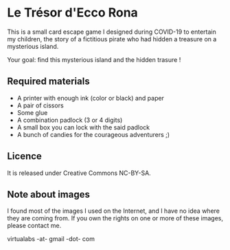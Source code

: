 Le Trésor d'Ecco Rona
=====================

This is a small card escape game I designed during COVID-19
to entertain my children, the story of a fictitious pirate
who had hidden a treasure on a mysterious island.

Your goal: find this mysterious island and the hidden
trasure !

Required materials
------------------

* A printer with enough ink (color or black) and paper
* A pair of cissors
* Some glue
* A combination padlock (3 or 4 digits)
* A small box you can lock with the said padlock
* A bunch of candies for the courageous adventurers ;)

Licence
-------

It is released under Creative Commons NC-BY-SA.


Note about images
-----------------

I found most of the images I used on the Internet, and I have
no idea where they are coming from. If you own the rights on
one or more of these images, please contact me.

virtualabs -at- gmail -dot- com



